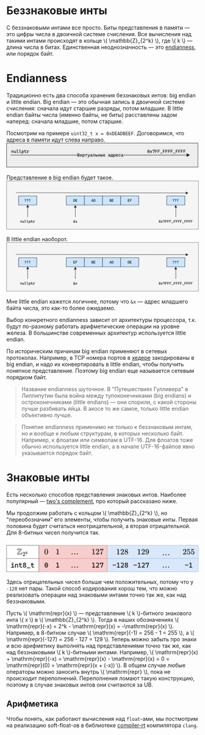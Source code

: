 # Беззнаковые инты

С беззнаковыми интами все просто. Биты представления в памяти &mdash; это цифры
числа в двоичной системе счисления. Все вычисления над такими интами происходят
в кольце \\( \mathbb{Z}_{2^k} \\), где \\( k \\) &mdash; длина числа в битах.
Единственная неоднозначность &mdash; это
[endianness](https://en.wikipedia.org/wiki/Endianness), или порядок байт.

# Endianness

Традиционно есть два способа хранения беззнаковых интов: big endian и little
endian. Big endian &mdash; это обычная запись в двоичной системе счисления:
сначала идут старшие разряды, потом младшие. В little endian байты числа (именно
байты, не биты) расставлены задом наперед: сначала младшие, потом старшие.

Посмотрим на примере `uint32_t x = 0xDEADBEEF`. Договоримся, что адреса в памяти
идут слева направо.
![Виртуальные адреса](virt_addrs.png)

Представление в big endian будет
такое.
![Big endian](big_endian.png)

В little endian наоборот.
![Little endian](little_endian.png)

Мне little endian кажется логичнее, потому что `&x` &mdash; адрес младшего
байта числа, это как-то более ожидаемо.

Выбор конкретного endianness зависит от архитектуры процессора, т.к. будут
по-разному работать арифметические операции на уровне железа. В большинстве
современных архитектур используется little endian.

По историческим причинам big endian применяют в сетевых протоколах. Например, в
TCP номера портов в
[хедере](https://en.wikipedia.org/wiki/Transmission_Control_Protocol#TCP_segment_structure)
закодированы в big endian, и надо их конвертировать в little endian, чтобы
получить понятное представление. Поэтому big endian еще называется сетевым
порядком байт.

> Название endianness шуточное. В "Путешествиях Гулливера" в Лиллипутии была
> война между тупоконечниками (big endians) и остроконечниками (little endians)
> &mdash; они спорили, с какой стороны лучше разбивать яйца. В акосе то же
> самое, только little endian объективно лучше.

> Понятие endianness применимо не только к беззнаковым интам, но и вообще к
> любым структурам, в которых несколько байт. Например, к флоатам или символам в
> UTF-16. Для флоатов тоже обычно используется little endian, а в начале
> UTF-16-файлов явно указывается порядок байт.

# Знаковые инты

Есть несколько способов представления знаковых интов. Наиболее популярный
&mdash; [two's complement](https://en.wikipedia.org/wiki/Two%27s_complement),
про который рассказано ниже.

Мы продолжим работать с кольцом \\( \mathbb{Z}_{2^k} \\), но "переобозначим" его
элементы, чтобы получить знаковые инты. Первая половина будет считаться
неотрицательной, а вторая отрицательной. Для 8-битных чисел получится так.

![int8_t](int8_t.png)

Здесь отрицательных чисел больше чем положительных, потому что у `-128` нет
пары. Такой способ кодирования хорош тем, что можно реализовать операции над
знаковыми интами точно так же, как над беззнаковыми.

Пусть \\( \\mathrm{repr}(x) \\) &mdash; представление \\( k \\)-битного
знакового инта \\( x \\) в \\( \mathbb{Z}_{2^k} \\). Тогда в наших обозначениях
\\( \\mathrm{repr}(-x) = 2^k - \\mathrm{repr}(x) = -\\mathrm{repr}(x) \\).
Например, в 8-битном случае \\( \\mathrm{repr}(-1) = 256 - 1 = 255 \\), а \\(
\\mathrm{repr}(-127) = 256 - 127 = 129 \\). Теперь можно забыть про знаки и всю
арифметику выполнять над представлениями точно так же, как над беззнаковыми \\(
k \\)-битными интами. Например, \\( \\mathrm{repr}(x) + \\mathrm{repr}(-x) =
\\mathrm{repr}(x) - \\mathrm{repr}(x) = 0 = \\mathrm{repr}(0) = \\mathrm{repr}(x
\+ (-x)) \\). В общем случае любые операторы можно заносить внутрь \\(
\\mathrm{repr} \\), пока не происходит переполнений. Переполнения ломают такую
конструкцию, поэтому в случае знаковых интов они считаются за UB.

## Арифметика

Чтобы понять, как работают вычисления над `float`-ами, мы постмотрим на
реализацию soft-float-ов в библиотеке
[compiler-rt](https://compiler-rt.llvm.org/) компилятора `clang`.
